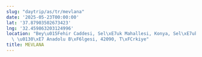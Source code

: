 ```yaml
---
slug: "daytrip/as/tr/mevlana"
date: '2025-05-23T00:00:00'
lat: '37.87903502673423'
lng: '32.459863203124996'
location: "Bey\u015Fehir Caddesi, Sel\xE7uk Mahallesi, Konya, Sel\xE7uklu, Konya,\
  \ \u0130\xE7 Anadolu B\xF6lgesi, 42090, T\xFCrkiye"
title: MEVLANA
---
```



